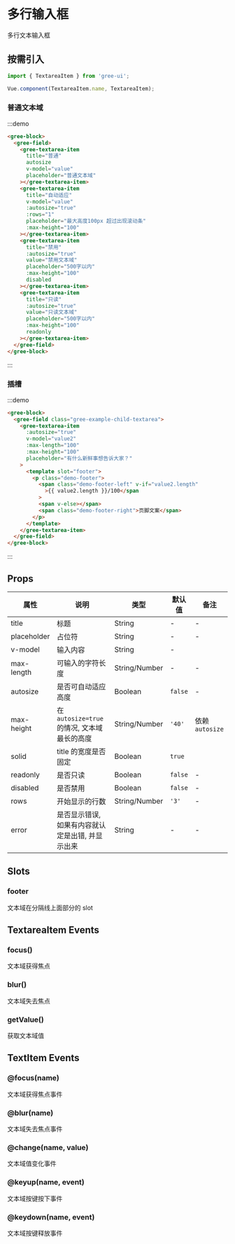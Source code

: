 # 多行输入框

多行文本输入框

## 按需引入

```javascript
import { TextareaItem } from 'gree-ui';

Vue.component(TextareaItem.name, TextareaItem);
```

### 普通文本域

:::demo

```html
<gree-block>
  <gree-field>
    <gree-textarea-item
      title="普通"
      autosize
      v-model="value"
      placeholder="普通文本域"
    ></gree-textarea-item>
    <gree-textarea-item
      title="自动适应"
      v-model="value"
      :autosize="true"
      :rows="1"
      placeholder="最大高度100px 超过出现滚动条"
      :max-height="100"
    ></gree-textarea-item>
    <gree-textarea-item
      title="禁用"
      :autosize="true"
      value="禁用文本域"
      placeholder="500字以内"
      :max-height="100"
      disabled
    ></gree-textarea-item>
    <gree-textarea-item
      title="只读"
      :autosize="true"
      value="只读文本域"
      placeholder="500字以内"
      :max-height="100"
      readonly
    ></gree-textarea-item>
  </gree-field>
</gree-block>
```

:::

### 插槽

:::demo

```html
<gree-block>
  <gree-field class="gree-example-child-textarea">
    <gree-textarea-item
      :autosize="true"
      v-model="value2"
      :max-length="100"
      :max-height="100"
      placeholder="有什么新鲜事想告诉大家？"
    >
      <template slot="footer">
        <p class="demo-footer">
          <span class="demo-footer-left" v-if="value2.length"
            >{{ value2.length }}/100</span
          >
          <span v-else></span>
          <span class="demo-footer-right">页脚文案</span>
        </p>
      </template>
    </gree-textarea-item>
  </gree-field>
</gree-block>
```

:::

## Props

| 属性        | 说明                                             | 类型          | 默认值  | 备注           |
| ----------- | ------------------------------------------------ | ------------- | ------- | -------------- |
| title       | 标题                                             | String        | \-      | \-             |
| placeholder | 占位符                                           | String        | \-      | \-             |
| v-model     | 输入内容                                         | String        | \-      |                |
| max-length  | 可输入的字符长度                                 | String/Number | \-      | \-             |
| autosize    | 是否可自动适应高度                               | Boolean       | `false` | \-             |
| max-height  | 在`autosize=true`的情况, 文本域最长的高度        | String/Number | `'40'`  | 依赖`autosize` |
| solid       | title 的宽度是否固定                             | Boolean       | `true`  |                |
| readonly    | 是否只读                                         | Boolean       | `false` | \-             |
| disabled    | 是否禁用                                         | Boolean       | `false` | \-             |
| rows        | 开始显示的行数                                   | String/Number | `'3'`   | \-             |
| error       | 是否显示错误, 如果有内容就认定是出错, 并显示出来 | String        | \-      | \-             |

## Slots

### footer

文本域在分隔线上面部分的 slot

## TextareaItem Events

### focus()

文本域获得焦点

### blur()

文本域失去焦点

### getValue()

获取文本域值

## TextItem Events

### @focus(name)

文本域获得焦点事件

### @blur(name)

文本域失去焦点事件

### @change(name, value)

文本域值变化事件

### @keyup(name, event)

文本域按键按下事件

### @keydown(name, event)

文本域按键释放事件

<script>
export default {
  data() {
    return {
      value: '',
      value2: ''
    };
  }
};
</script>

<style lang="less" scoped>
.gree-example-child-textarea {
  .demo-footer {
    display: flex;
    justify-content: space-between;
    color: #999;
    font-size: 18px;
  }
}
</style>
